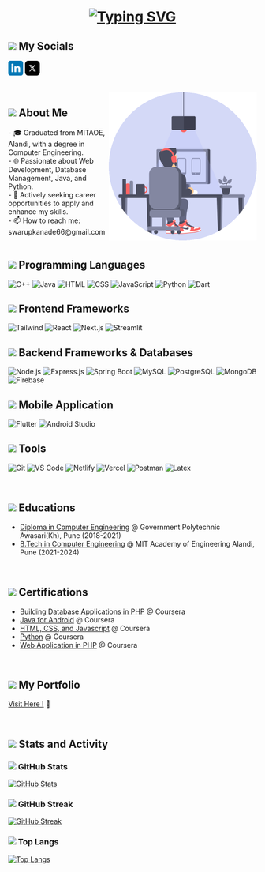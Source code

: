 #

# <div align="center">[![Typing SVG](https://readme-typing-svg.demolab.com?font=Recursive&size=30&duration=3000&pause=700&color=FF5733&center=true&vCenter=true&width=450&lines=Hello%2C+I'm+Swarup+Kanade;I'm+Currently+Learning)](https://git.io/typing-svg)</div>

<h2><img src="https://media.giphy.com/media/2Wg89Ea84IMmkxMngo/giphy.gif" height="20"> My Socials</h2>
<p>
  <!-- <a href="mailto:swarupkanade66@gmail.com" target="_blank"><img height="30" src = "svg/email.svg"></a> -->
  <a href="https://www.linkedin.com/in/kanadeswarup" target="_blank"> <img height="30" src = "svg/linkedin.svg"></a>
  <a href="https://www.x.com/swarupkanade" target="_blank"> <img height="30" src = "svg/x.svg"></a>
</p>

</br>
<img align ="right" src = "anim.gif" width="300" height="300">

<h2><img src="https://www.svgrepo.com/show/301040/id-card-accreditation.svg" height="20"> About Me</h2> 
- 🎓 Graduated from MITAOE, Alandi, with a degree in Computer Engineering.<br/>
- 🌐 Passionate about Web Development, Database Management, Java, and Python.<br/>
- 🔭 Actively seeking career opportunities to apply and enhance my skills.<br/>
- 📫 How to reach me: swarupkanade66@gmail.com<br>
</br>

## <img src="https://www.svgrepo.com/show/245847/code.svg" height="25"> Programming Languages
<p align="left">
  <img src="https://omkarkanade.vercel.app/assets/icons/c++_logo.svg" alt="C++" width="48" height="48">
  <img src="https://omkarkanade.vercel.app/assets/icons/java-svgrepo-com.svg" alt="Java" width="48" height="48">
  <img src="https://omkarkanade.vercel.app/assets/icons/html-5-svgrepo-com.svg" alt="HTML" width="48" height="48">
  <img src="https://omkarkanade.vercel.app/assets/icons/css-3-svgrepo-com.svg" alt="CSS" width="48" height="48">
  <img src="https://omkarkanade.vercel.app/assets/icons/javascript-color.svg" alt="JavaScript" width="48" height="48">
  <img src="https://omkarkanade.vercel.app/assets/icons/python-svgrepo-com.svg" alt="Python" width="48" height="48">
  <img src="https://omkarkanade.vercel.app/assets/icons/dart-svgrepo-com.svg" alt="Dart" width="48" height="48">
</p>

## <img src="https://www.svgrepo.com/show/184280/palette-art.svg" height="25"> Frontend Frameworks
<p align="left">
  <img src="https://omkarkanade.vercel.app/assets/icons/tailwind-svgrepo-com.svg" alt="Tailwind" width="48" height="48">
  <img src="https://omkarkanade.vercel.app/assets/icons/react-svgrepo-com.svg" alt="React" width="48" height="48">
  <img src="https://omkarkanade.vercel.app/assets/icons/next-js-svgrepo-com.svg" alt="Next.js" width="48" height="48">
  <img src="https://omkarkanade.vercel.app/assets/icons/streamlit-seeklogo.com.svg" alt="Streamlit" width="48" height="48">
</p>

## <img src="https://www.svgrepo.com/show/299227/server-data.svg" height="25"> Backend Frameworks & Databases
<p align="left">
  <img src="https://omkarkanade.vercel.app/assets/icons/node-js-svgrepo-com.svg" alt="Node.js" width="48" height="48">
  <img src="https://omkarkanade.vercel.app/assets/icons/express-js-svgrepo-com.svg" alt="Express.js" width="48" height="48">
  <img src="https://omkarkanade.vercel.app/assets/icons/spring-icon-svgrepo-com.svg" alt="Spring Boot" width="48" height="48">
  <img src="https://omkarkanade.vercel.app/assets/icons/mysql-logo-svgrepo-com.svg" alt="MySQL" width="48" height="48">
  <img src="https://www.svgrepo.com/show/354200/postgresql.svg" alt="PostgreSQL" width="48" height="48">
  <img src="https://omkarkanade.vercel.app/assets/icons/mongo-svgrepo-com.svg" alt="MongoDB" width="48" height="48">
  <img src="https://omkarkanade.vercel.app/assets/icons/firebase-svgrepo-com.svg" alt="Firebase" width="48" height="48">
</p>

## <img src="https://www.svgrepo.com/show/475631/android-color.svg" height="25"> Mobile Application  
<p align="left">
  <img src="https://omkarkanade.vercel.app/assets/icons/flutter-svgrepo-com.svg" alt="Flutter" width="48" height="48">
  <img src="https://omkarkanade.vercel.app/assets/icons/android_studio_Icon_3.6.svg" alt="Android Studio" width="48" height="48">
</p>

## <img src="https://www.svgrepo.com/show/501824/setting-setting.svg" height="25"> Tools  
<p align="left">
  <img src="https://omkarkanade.vercel.app/assets/icons/git-svgrepo-com.svg" alt="Git" width="48" height="48">
  <img src="https://omkarkanade.vercel.app/assets/icons/vscode-svgrepo-com.svg" alt="VS Code" width="48" height="48">
  <img src="https://omkarkanade.vercel.app/assets/icons/netlify-svgrepo-com.svg" alt="Netlify" width="48" height="48">
  <img src="https://omkarkanade.vercel.app/assets/icons/vercel-logo-svgrepo-com.svg" alt="Vercel" width="48" height="48">
  <img src="https://omkarkanade.vercel.app/assets/icons/postman-icon-svgrepo-com.svg" alt="Postman" width="48" height="48">
  <img src="https://omkarkanade.vercel.app/assets/icons/latex-svgrepo-com.svg" alt="Latex" width="48" height="48">
</p>

<br>
<h2><img src="https://www.svgrepo.com/show/418866/education-internet-school.svg" height="25"> Educations</h2>

- [Diploma in Computer Engineering](https://www.gpawasari.ac.in/) @ Government Polytechnic Awasari(Kh), Pune (2018-2021)
- [B.Tech in Computer Engineering](https://mitaoe.ac.in/) @ MIT Academy of Engineering Alandi, Pune (2021-2024)

<br>
<h2><img src="https://www.svgrepo.com/show/382159/certificates-education-learning-medal-school-study.svg" height="25"> Certifications</h2>

- [Building Database Applications in PHP](https://#) @ Coursera
- [Java for Android](https://#) @ Coursera
- [HTML, CSS, and Javascript](https://#) @ Coursera
- [Python](https://#) @ Coursera
- [Web Application in PHP](https://#) @ Coursera

<br/>
<h2><img src="https://www.svgrepo.com/show/506715/fire.svg" height="25"> My Portfolio</h2>

[Visit Here !](https://swarupkanade.vercel.app) 🤫

<br/>
<h2><img src="https://media.giphy.com/media/VdoIFLsMIlwzfKD520/giphy.gif" height="20"> Stats and Activity</h2>  

### <img src="https://media.giphy.com/media/cj87CxfRtrUifF3Ryk/giphy.gif" height="25"> GitHub Stats

[![GitHub Stats](https://github-readme-stats.vercel.app/api?username=swarupkanade&theme=flag-india&show_icons=true&include_all_commits=true&count_private=true&hide_border=true)](https://github-readme-stats.vercel.app/api?username=swarupkanade&theme=flag-india&show_icons=true&include_all_commits=true&count_private=true&hide_border=true)

### <img src="https://www.svgrepo.com/show/255116/stats-graph.svg" height="25"> GitHub Streak

[![GitHub Streak](https://streak-stats.demolab.com?user=swarupkanade&hide_border=true)]([https://git.io/streak-stats](https://streak-stats.demolab.com?user=swarupkanade&hide_border=true))

### <img src="https://www.svgrepo.com/show/95398/chart.svg" height="25"> Top Langs

[![Top Langs](https://github-readme-stats.vercel.app/api/top-langs/?username=swarupkanade&theme=flag-india&layout=compact)](https://github-readme-stats.vercel.app/api/top-langs/?username=swarupkanade&theme=flag-india&layout=compact)
